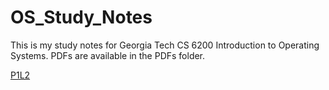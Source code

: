 # OS_Study_NotesThis is my study notes for Georgia Tech CS 6200 Introduction to Operating Systems.PDFs are available in the PDFs folder.[P1L2](/P1L2.md)